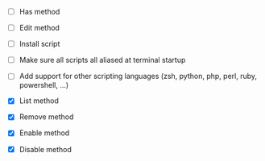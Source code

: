 - [ ] Has method
- [ ] Edit method
- [ ] Install script
- [ ] Make sure all scripts all aliased at terminal startup

- [ ] Add support for other scripting languages (zsh, python, php, perl, ruby, powershell, ...)

- [x] List method
- [x] Remove method
- [x] Enable method
- [x] Disable method
